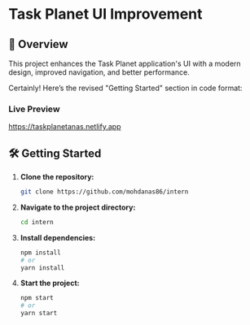 # Task Planet UI Improvement

## 🚀 Overview

This project enhances the Task Planet application's UI with a modern design, improved navigation, and better performance.

Certainly! Here’s the revised "Getting Started" section in code format:

### Live Preview 
https://taskplanetanas.netlify.app

## 🛠️ Getting Started

1. **Clone the repository:**
   ```bash
   git clone https://github.com/mohdanas86/intern
   ```

2. **Navigate to the project directory:**
   ```bash
   cd intern
   ```

3. **Install dependencies:**
   ```bash
   npm install
   # or
   yarn install
   ```

4. **Start the project:**
   ```bash
   npm start
   # or
   yarn start

